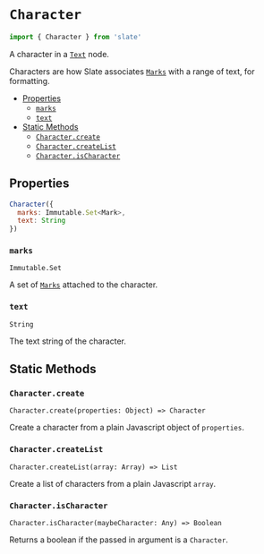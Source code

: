 
# `Character`

```js
import { Character } from 'slate'
```

A character in a [`Text`](./text.md) node.

Characters are how Slate associates [`Marks`](./mark.md) with a range of text, for formatting.

- [Properties](#properties)
  - [`marks`](#marks)
  - [`text`](#text)
- [Static Methods](#static-methods)
  - [`Character.create`](#charactercreate)
  - [`Character.createList`](#charactercreatelist)
  - [`Character.isCharacter`](#characterischaracter)


## Properties

```js
Character({
  marks: Immutable.Set<Mark>,
  text: String
})
```

### `marks`
`Immutable.Set`

A set of [`Marks`](./mark.md) attached to the character.

### `text`
`String`

The text string of the character.


## Static Methods

### `Character.create`
`Character.create(properties: Object) => Character`

Create a character from a plain Javascript object of `properties`.

### `Character.createList`
`Character.createList(array: Array) => List`

Create a list of characters from a plain Javascript `array`.

### `Character.isCharacter`
`Character.isCharacter(maybeCharacter: Any) => Boolean`

Returns a boolean if the passed in argument is a `Character`.
